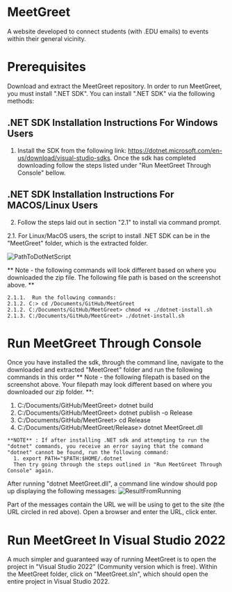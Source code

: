 # MeetGreet
A website developed to connect students (with .EDU emails) to events within their general vicinity.


# Prerequisites
Download and extract the MeetGreet repository.
In order to run MeetGreet, you must install ".NET SDK". You can install ".NET SDK" via the following methods:

## .NET SDK Installation Instructions For Windows Users
1. Install the SDK from the following link: https://dotnet.microsoft.com/en-us/download/visual-studio-sdks. Once the sdk has completed downloading follow the steps listed under "Run MeetGreet Through Console" bellow.

## .NET SDK Installation Instructions For MACOS/Linux Users
2. Follow the steps laid out in section "2.1" to install via command prompt.

  2.1. For Linux/MacOS users, the script to install .NET SDK can be in the "MeetGreet" folder, which is the extracted folder.
 
 ![PathToDotNetScript](https://user-images.githubusercontent.com/75864631/230197968-9189912b-b7b3-47e8-9b81-83fcaf87efe3.jpg)
 
 ** Note - the following commands will look different based on where you downloaded the zip file. The following file path is based on the screenshot above. **

    
    2.1.1.  Run the following commands:
    2.1.2. C:> cd /Documents/GitHub/MeetGreet
    2.1.2. C:/Documents/GitHub/MeetGreet> chmod +x ./dotnet-install.sh
    2.1.3. C:/Documents/GitHub/MeetGreet> ./dotnet-install.sh

# Run MeetGreet Through Console
Once you have installed the sdk, through the command line, navigate to the downloaded and extracted "MeetGreet" folder and run the following commands in this order 
** Note - the following filepath is based on the screenshot above. Your filepath may look different based on where you downloaded our zip folder. **:
   1. C:/Documents/GitHub/MeetGreet> dotnet build
   2. C:/Documents/GitHub/MeetGreet> dotnet publish -o Release
   3. C:/Documents/GitHub/MeetGreet> cd Release
   4. C:/Documents/GitHub/MeetGreet/Release> dotnet MeetGreet.dll
    
    **NOTE** : If after installing .NET sdk and attempting to run the "dotnet" commands, you receive an error saying that the command "dotnet" cannot be found, run the following command:
      1. export PATH="$PATH:$HOME/.dotnet
      Then try going through the steps outlined in "Run MeetGreet Through Console" again.
      
After running "dotnet MeetGreet.dll", a command line window should pop up displaying the following messages:
![ResultFromRunning](https://user-images.githubusercontent.com/75864631/228938385-768fc981-1500-4437-a990-1c1e98323aff.PNG)

Part of the messages contain the URL we will be using to get to the site (the URL circled in red above).
Open a browser and enter the URL, click enter.

# Run MeetGreet In Visual Studio 2022
A much simpler and guaranteed way of running MeetGreet is to open the project in "Visual Studio 2022" (Community version which is free). Within the MeetGreet folder, click on "MeetGreet.sIn", which should open the entire project in Visual Studio 2022.

